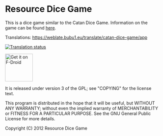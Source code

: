 Resource Dice Game
===============

This is a dice game similar to the Catan Dice Game. Information on the game can be found [here](http://boardgamegeek.com/boardgame/27710/catan-dice-game).

Translations: https://weblate.bubu1.eu/translate/catan-dice-game/app

[![Translation status](https://weblate.bubu1.eu/widgets/catan-dice-game/-/app/svg-badge.svg)](https://weblate.bubu1.eu/engage/catan-dice-game/?utm_source=widget)

<a href="https://f-droid.org/packages/com.ridgelineapps.resdicegame" target="_blank">
<img src="https://f-droid.org/badge/get-it-on.png" alt="Get it on F-Droid" height="90"/></a>

It is released under version 3 of the GPL; see "COPYING" for the license text.

This program is distributed in the hope that it will be useful,
but WITHOUT ANY WARRANTY; without even the implied warranty of
MERCHANTABILITY or FITNESS FOR A PARTICULAR PURPOSE.  See the
GNU General Public License for more details.

Copyright (C) 2012 Resource Dice Game
